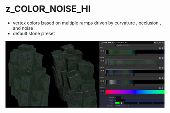 # z_COLOR_NOISE_HI
- vertex colors based on multiple ramps driven by curvature , occlusion , and noise 
- default stone preset

![z_COLOR_NOISE_HI](https://raw.githubusercontent.com/CorvaeOboro/zenv/master/hip/z_COLOR_NOISE_HI/z_COLOR_NOISE_HI.jpg?raw=true "z_COLOR_NOISE_HI")
